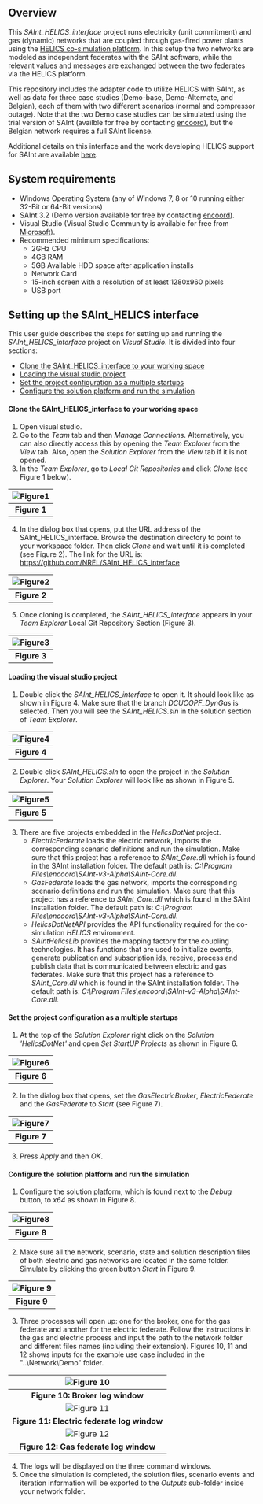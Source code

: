 ## Overview

This *SAInt_HELICS_interface* project runs electricity (unit commitment) and gas (dynamic) networks that are coupled through gas-fired power plants using the [HELICS co-simulation platform](https://docs.helics.org/en/latest/). In this setup the two networks are modeled as independent federates with the SAInt software, while the relevant values and messages are exchanged between the two federates via the HELICS platform. 

This repository includes the adapter code to utilize HELICS with SAInt, as well as data for three case studies (Demo-base, Demo-Alternate, and Belgian), each of them with two different scenarios (normal and compressor outage). Note that the two Demo case studies can be simulated using the trial version of SAInt (availble for free by contacting [encoord](https://www.encoord.com/ContactUs.html)), but the Belgian network requires a full SAInt license. 

Additional details on this interface and the work developing HELICS support for SAInt are available [here](https://www.encoord.com/CaseStudyHELICS.html#top).  

## System requirements 

   - Windows Operating System (any of Windows 7, 8 or 10 running either 32-Bit or 64-Bit versions)
   - SAInt 3.2 (Demo version available for free by contacting [encoord](https://www.encoord.com/ContactUs.html)).
   - Visual Studio (Visual Studio Community is available for free from [Microsoft](https://visualstudio.microsoft.com/free-developer-offers/)).
   - Recommended minimum specifications:
      - 2GHz CPU
      - 4GB RAM
      - 5GB Available HDD space after application installs
      - Network Card
      - 15-inch screen with a resolution of at least 1280x960 pixels
      - USB port

## Setting up the SAInt_HELICS interface 

This user guide describes the steps for setting up and running the *SAInt_HELICS_interface* project on *Visual Studio*. It is divided into four sections:
- [Clone the SAInt_HELICS_interface to your working space](#Clone-the-SAInt_HELICS_interface-to-your-working-space)
- [Loading the visual studio project ](#Loading-the-visual-studio-project)
- [Set the project configuration as a multiple startups](#Set-the-project-configuration-as-a-multiple-startups)
- [Configure the solution platform and run the simulation](#Configure-the-solution-platform-and-run-the-simulation)

#### Clone the SAInt_HELICS_interface to your working space
  1. Open visual studio.
  2. Go to the *Team* tab and then *Manage Connections*. Alternatively, you can also directly access this by opening the *Team Explorer* from the *View* tab. Also, open the *Solution Explorer* from the *View* tab if it is not opened.
  3. In the *Team Explorer*, go to *Local Git Repositories* and click *Clone* (see Figure 1 below).
     
   |![Figure1](ReadMeImages/Figure1.png)| 
   |:--:|
   |<b>Figure 1</b>|

  4. In the dialog box that opens, put the URL address of the SAInt_HELICS_interface. Browse the destination directory to point to your workspace folder. Then click *Clone* and wait until it is completed (see Figure 2). The link for the URL is: https://github.com/NREL/SAInt_HELICS_interface
     
   |![Figure2](ReadMeImages/Figure2.png)|
   |:--:|
   |<b>Figure 2</b>|

  5. Once cloning is completed, the *SAInt_HELICS_interface* appears in your *Team Explorer* Local Git Repository Section (Figure 3).
     
   |![Figure3](ReadMeImages/Figure3.png)|
   |:--:|
   |<b>Figure 3</b>|
   
#### Loading the visual studio project 
  1. Double click the *SAInt_HELICS_interface* to open it. It should look like as shown in Figure 4. Make sure that the branch *DCUCOPF_DynGas* is selected. Then you will see the *SAInt_HELICS.sln* in the solution section of *Team Explorer*.

   |![Figure4](ReadMeImages/Figure4.png)|
   |:--:|
   |<b>Figure 4</b>|

  2. Double click *SAInt_HELICS.sln* to open the project in the *Solution Explorer*. Your *Solution Explorer* will look like as shown in Figure 5.
  
   |![Figure5](ReadMeImages/Figure5.png)|
   |:--:|
   |<b>Figure 5</b>|

  3. There are five projects embedded in the *HelicsDotNet* project.
     - *ElectricFederate* loads the electric network, imports the corresponding scenario definitions and run the simulation. Make sure that this project has a reference to *SAInt_Core.dll* which is found in the SAInt installation folder. The default path is: *C:\Program Files\encoord\SAInt-v3-Alpha\SAInt-Core.dll*.
     - *GasFederate* loads the gas network, imports the corresponding scenario definitions and run the simulation. Make sure that this project has a reference to *SAInt_Core.dll* which is found in the SAInt installation folder. The default path is: *C:\Program Files\encoord\SAInt-v3-Alpha\SAInt-Core.dll*.
     - *HelicsDotNetAPI* provides the API functionality required for the co-simulation *HELICS* environment.
     - *SAIntHelicsLib* provides the mapping factory for the coupling technologies. It has functions that are used to initialize events, generate publication and subscription ids, receive, process and publish data that is communicated between electric and gas federates. Make sure that this project has a reference to *SAInt_Core.dll* which is found in the SAInt installation folder. The default path is: *C:\Program Files\encoord\SAInt-v3-Alpha\SAInt-Core.dll*.

#### Set the project configuration as a multiple startups
  1. At the top of the *Solution Explorer* right click on the *Solution 'HelicsDotNet'* and open *Set StartUP Projects* as shown in Figure 6. 
    
   |![Figure6](ReadMeImages/Figure6.png)| 
   |:--:|
   |<b>Figure 6</b>|

  2. In the dialog box that opens, set the *GasElectricBroker*, *ElectricFederate* and the *GasFederate* to *Start* (see Figure 7). 
    
   |![Figure7](ReadMeImages/Figure7.png)| 
   |:--:|
   |<b>Figure 7</b>|

  3. Press *Apply* and then *OK*.
   
#### Configure the solution platform and run the simulation
  1. Configure the solution platform, which is found next to the *Debug* button, to *x64* as shown in Figure 8. 
    
   |![Figure8](ReadMeImages/Figure8.png)|
   |:--:|
   |<b>Figure 8</b>|

  2. Make sure all the network, scenario, state and solution description files of both electric and gas networks are located in the same folder. Simulate by clicking the green button *Start* in Figure 9. 
    
   |![Figure 9](ReadMeImages/Figure9.png)|
   |:--:|
   |<b>Figure 9</b>|

  3. Three processes will open up: one for the broker, one for the gas federate and another for the electric federate. Follow the instructions in the gas and electric process and input the path to the network folder and different files names (including their extension). Figures 10, 11 and 12 shows inputs for the example use case included in the "..\Network\Demo\" folder.    
   
   |![Figure 10](ReadMeImages/Figure10.png)|
   |:--:|
   |<b>Figure 10: Broker log window</b>| 
   |![Figure 11](ReadMeImages/Figure11.png)|
   |<b>Figure 11: Electric federate log window</b>|
   |![Figure 12](ReadMeImages/Figure12.png)|
   |<b>Figure 12: Gas federate log window</b>|

  4. The logs will be displayed on the three command windows.
  5. Once the simulation is completed, the solution files, scenario events and iteration information will be exported to the *Outputs* sub-folder inside your network folder.
